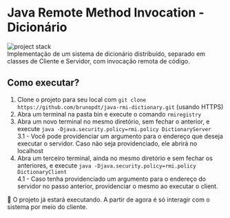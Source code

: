 # Java Remote Method Invocation - Dicionário
![project stack](https://skillicons.dev/icons?i=java&perline=1) <br />
Implementação de um sistema de dicionário distribuído, separado em classes de Cliente e Servidor, com invocação remota de código.


## Como executar?
1. Clone o projeto para seu local com 
```git clone https://github.com/brunopdt/java-rmi-dictionary.git``` (usando HTTPS) 
2. Abra um terminal na pasta bin e execute o comando ```rmiregistry``` 
3. Abra um novo terminal no mesmo diretório, sem fechar o anterior, e execute ```java -Djava.security.policy=rmi.policy DictionaryServer``` <br />
 3.1 - Você pode providenciar um argumento para o endereço que deseja executar o servidor. Caso não seja providenciado, ele abrirá no localhost
4. Abra um terceiro terminal, ainda no mesmo diretório e sem fechar os anteriores, e execute ```java -Djava.security.policy=rmi.policy DictionaryClient```<br />
  4.1 - Caso tenha providenciado um argumento para o endereço do servidor no passo anterior, providenciar o mesmo ao executar o client.

🚀 O projeto já estará executando. A partir de agora é só interagir com o sistema por meio do cliente.
